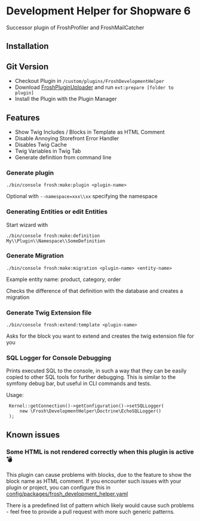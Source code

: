 # Development Helper for Shopware 6

Successor plugin of FroshProfiler and FroshMailCatcher

## Installation

## Git Version

* Checkout Plugin in `/custom/plugins/FroshDevelopmentHelper`
* Download [FroshPluginUploader](https://github.com/FriendsOfShopware/FroshPluginUploader) and run `ext:prepare [folder to plugin]`
* Install the Plugin with the Plugin Manager

## Features

* Show Twig Includes / Blocks in Template as HTML Comment
* Disable Annoying Storefront Error Handler
* Disables Twig Cache
* Twig Variables in Twig Tab
* Generate definition from command line

### Generate plugin

```shell
./bin/console frosh:make:plugin <plugin-name>
```

Optional with `--namespace=xxx\\xx` specifying the namespace

### Generating Entities or edit Entities

Start wizard with

```
./bin/console frosh:make:definition My\\Plugin\\Namespace\\SomeDefinition
```

### Generate Migration

```shell
./bin/console frosh:make:migration <plugin-name> <entity-name>
```

Example entity name: product, category, order

Checks the difference of that definition with the database and creates a migration

### Generate Twig Extension file

```shell
./bin/console frosh:extend:template <plugin-name>
```

Asks for the block you want to extend and creates the twig extension file for you

### SQL Logger for Console Debugging

Prints executed SQL to the console, in such a way that they can be easily copied to other SQL tools for further
debugging. This is similar to the symfony debug bar, but useful in CLI commands and tests.

Usage:

     Kernel::getConnection()->getConfiguration()->setSQLLogger(
         new \Frosh\DevelopmentHelper\Doctrine\EchoSQLLogger()
     );

## Known issues

### Some HTML is not rendered correctly when this plugin is active 💣

This plugin can cause problems with blocks, due to the feature to show the block name as HTML comment.
If you encounter such issues with your plugin or project, you can configure this in [config/packages/frosh_development_helper.yaml](https://github.com/FriendsOfShopware/FroshDevelopmentHelper/blob/main/src/Resources/config/packages/frosh_development_helper.yaml)

There is a predefined list of pattern which likely would cause such problems - feel free to provide a pull request with more such generic patterns.
